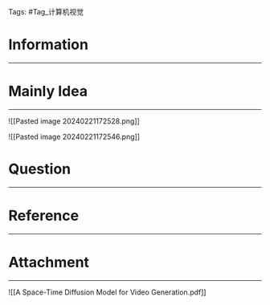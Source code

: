 Tags: #Tag_计算机视觉 
# Information
---


# Mainly Idea
---
![[Pasted image 20240221172528.png]]

![[Pasted image 20240221172546.png]]

# Question
---


# Reference
---


# Attachment
---
![[A Space-Time Diffusion Model for Video Generation.pdf]]